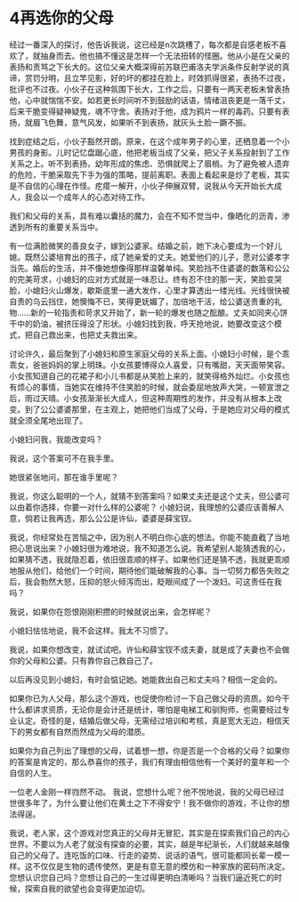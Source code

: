 # 4再选你的父母

经过一番深入的探讨，他告诉我说，这已经是n次跳槽了，每次都是自感老板不喜欢了，就抽身而去。他也搞不懂这是怎样一个无法扭转的怪圈。他从小是在父亲的表扬和责骂之下长大的。这位父亲大概深得前苏联巴甫洛夫学派条件反射学说的真谛，赏罚分明，且立竿见影，好的坏的都挂在脸上，时效抓得很紧，表扬不过夜，批评也不过夜。小伙子在这种氛围下长大，工作之后，只要有一两天老板未曾表扬他，心中就惴惴不安。如若更长时间听不到鼓励的话语，情绪沮丧更是一落千丈，后来干脆变得疑神疑鬼，魂不守舍。表扬对于他，成为鸦片一样的毒药。只要有表扬，就眉飞色舞，意气风发，如果听不到表扬，就灰头土脸一蹶不振。

找到症结之后，小伙子豁然开朗。原来，在这个成年男子的心里，还栖息着一个小男孩的身影。儿时记忆盘踞心底，他把老板当成了父亲，把父子关系投射到了工作关系之上。听不到表扬，幼年形成的焦虑、恐惧就爬上了眉梢。为了避免被人遗弃的危险，干脆采取先下手为强的策略，提前离职。表面上看起来是炒了老板，其实是不自信的心理在作怪。疙瘩一解开，小伙子伸展双臂，说我从今天开始长大成人，我会以一个成年人的心态对待工作。

我们和父母的关系，具有难以囊括的魔力，会在不知不觉当中，像晒化的沥青，渗透到所有的重要关系当中。

有一位满脸微笑的善良女子，嫁到公婆家。结婚之前，她下决心要成为一个好儿媳。既然公婆培育出的孩子，成了她亲爱的丈夫。她爱他们的儿子，愿对公婆孝字当先。婚后的生活，并不像她想像得那样温馨单纯。笑脸挡不住婆婆的数落和公公的完美苛求，小媳妇的应对方式就是一味忍让。终有忍不住的那一天，笑脸变哭脸，小媳妇火山爆发，歇斯底里一通大发作，心里才算透出一缕光线。光线很快被自责的乌云挡住，她懊悔不已，笑得更妩媚了，加倍地干活，给公婆送贵重的礼物......新的一轮指责和苛求又开始了，新一轮的爆发也随之酝酿。丈夫如同夹心饼干中的奶油，被挤压得没了形状。小媳妇找到我，呼天抢地说，她要改变这个模式，把自己救出来，也把丈夫救出来。

讨论许久，最后聚到了小媳妇和原生家庭父母的关系上面。小媳妇小时候，是个乖乖女，爸爸妈妈的掌上明珠。小女孩要博得众人喜爱，只有嘴甜，天天面带笑容。小女孩知道自己的花裙子和小儿书都是从笑脸上来的，就笑得格外灿烂。小女孩也有烦心的事情，当她实在维持不住笑脸的时候，就会委屈地放声大哭，一顿宣泄之后，雨过天晴。小女孩渐渐长大成人，但这种周期性的发作，并没有从根本上改变。到了公公婆婆那里，在主观上，她把他们当成了父母，于是她应对父母的模式就全须全尾地出现了。

小媳妇问我，我能改变吗？

我说，这个答案可不在我手里。

她很紧张地问，那在谁手里呢？

我说，你这么聪明的一个人，就猜不到答案吗？如果丈夫还是这个丈夫，但公婆可以由着你选择，你要一对什么样的公婆呢？ 小媳妇说，我理想的公婆应该善解人意，倘若让我再选，那么公公是许仙，婆婆是薛宝钗。

我说，你经常处在苦恼之中，因为别人不明白你心底的想法。你能不能直截了当地把心思说出来？小媳妇很为难地说，我不知道怎么说。我希望别人能猜透我的心，如果猜不透，我就隐忍着，依旧很乖顺的样子。如果他们还是猜不透，我就更乖顺地服从他们，给他们一个时间，期待他们能破解我的心事。当一切努力都告失败之后，我会勃然大怒，压抑的怒火倾泻而出，眨眼间成了一个泼妇。可这责任在我吗？

我说，如果你在怨恨刚刚积攒的时候就说出来，会怎样呢？

小媳妇怯怯地说，我不会这样。我太不习惯了。

我说，如果你想改变，就试试吧。许仙和薛宝钗不成夫妻，就是成了夫妻也不会做你的父母和公婆。只有靠你自己救自己了。

以后再没见到小媳妇，有时会惦记她。她能救出自己和丈夫吗？相信一定会的。

如果你已为人父母，那么这个游戏，也促使你检讨一下自己做父母的资质。如今干什么都讲求资质，无论你是会计还是统计，哪怕是电梯工和驯狗师，也需要经过专业认定。奇怪的是，结婚后做父母，无需经过培训和考核，真是宽大无边，相信天下的男女都有自然而然成为父母的潜质。

如果你为自己列出了理想的父母，试着想一想，你是否是一个合格的父母？如果你的答案是肯定的，那么恭喜你的孩子，我们有理由相信他有一个美好的童年和一个自信的人生。

一位老人金刚一样岿然不动。 我说，您想什么呢？他不悦地说，我的父母已经过世很多年了，为什么要让他们在黄土之下不得安宁！我不做你的游戏，不让你的想法得逞。

我说，老人家，这个游戏对您真正的父母并无冒犯，其实是在探索我们自己的内心世界。不要以为人老了就没有探查的必要，其实，越是年纪渐长，人们就越来越像自己的父母了。连吃饭的口味、行走的姿势、说话的语气，很可能都同长辈一模一样。这不仅仅是生物的遗传使然，更是有意无意的模仿和一种家族的密码所决定。您想认识您自己吗？您想让自己的一生过得更明白清晰吗？当我们逼近死亡的时候，探索自我的欲望也会变得更加迫切。
